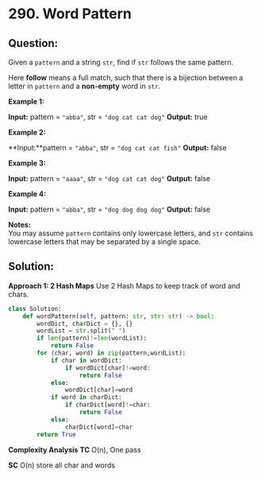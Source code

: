 
  

# 290. Word Pattern

## Question:
Given a  `pattern`  and a string  `str`, find if  `str`  follows the same pattern.

Here  **follow**  means a full match, such that there is a bijection between a letter in  `pattern`  and a  **non-empty**  word in  `str`.

**Example 1:**

**Input:** pattern = `"abba"`, str = `"dog cat cat dog"`
**Output:** true

**Example 2:**

**Input:**pattern = `"abba"`, str = `"dog cat cat fish"`
**Output:** false

**Example 3:**

**Input:** pattern = `"aaaa"`, str = `"dog cat cat dog"`
**Output:** false

**Example 4:**

**Input:** pattern = `"abba"`, str = `"dog dog dog dog"`
**Output:** false

**Notes:**  
You may assume  `pattern`  contains only lowercase letters, and  `str`  contains lowercase letters that may be separated by a single space.
## Solution:


**Approach 1: 2 Hash Maps**
Use 2 Hash Maps to keep track of word and chars. 
```python
class Solution:
    def wordPattern(self, pattern: str, str: str) -> bool:
        wordDict, charDict = {}, {}
        wordList = str.split(" ")
        if len(pattern)!=len(wordList):
            return False
        for (char, word) in zip(pattern,wordList):
            if char in wordDict:
                if wordDict[char]!=word:
                    return False
            else:
                wordDict[char]=word
            if word in charDict:
                if charDict[word]!=char:
                    return False
            else:
                charDict[word]=char
        return True
```


**Complexity Analysis**
**TC** 
O(n), One pass

**SC** 
O(n) store all char and words
